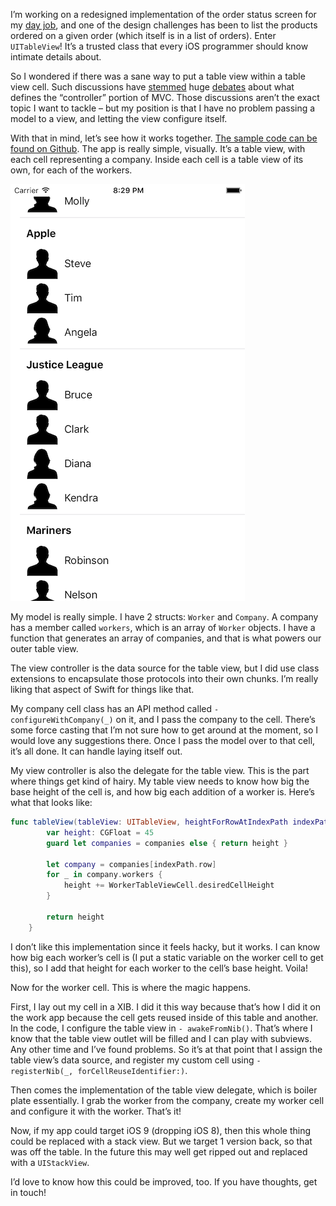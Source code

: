 I’m working on a redesigned implementation of the order status screen for my [day job](https://www.zulily.com), and one of the design challenges has been to list the products ordered on a given order (which itself is in a list of orders). Enter `UITableView`! It’s a trusted class that every iOS programmer should know intimate details about.

So I wondered if there was a sane way to put a table view within a table view cell. Such discussions have [stemmed](http://inessential.com/2012/12/31/uitableviewcell_is_not_a_controller) huge [debates](http://corporationunknown.com/blog/2013/01/01/uitableviewcell-is-not-a-controller-but/) about what defines the “controller” portion of MVC. Those discussions aren’t the exact topic I want to tackle – but my position is that I have no problem passing a model to a view, and letting the view configure itself.

With that in mind, let’s see how it works together. [The sample code can be found on Github](https://github.com/jsorge/nesting-tables). The app is really simple, visually. It’s a table view, with each cell representing a company. Inside each cell is a table view of its own, for each of the workers.

![](assets/Table-of-Table-1.png)

My model is really simple. I have 2 structs: `Worker` and `Company`. A company has a member called `workers`, which is an array of `Worker` objects. I have a function that generates an array of companies, and that is what powers our outer table view.

The view controller is the data source for the table view, but I did use class extensions to encapsulate those protocols into their own chunks. I’m really liking that aspect of Swift for things like that.

My company cell class has an API method called `- configureWithCompany(_)` on it, and I pass the company to the cell. There’s some force casting that I’m not sure how to get around at the moment, so I would love any suggestions there. Once I pass the model over to that cell, it’s all done. It can handle laying itself out.

My view controller is also the delegate for the table view. This is the part where things get kind of hairy.  My table view needs to know how big the base height of the cell is, and how big each addition of a worker is.  Here’s what that looks like:

```swift
func tableView(tableView: UITableView, heightForRowAtIndexPath indexPath: NSIndexPath) -> CGFloat {
        var height: CGFloat = 45
        guard let companies = companies else { return height }
        
        let company = companies[indexPath.row]
        for _ in company.workers {
            height += WorkerTableViewCell.desiredCellHeight
        }
        
        return height
    }
```

I don’t like this implementation since it feels hacky, but it works. I can know how big each worker’s cell is (I put a static variable on the worker cell to get this), so I add that height for each worker to the cell’s base height. Voila!

Now for the worker cell. This is where the magic happens.

First, I lay out my cell in a XIB. I did it this way because that’s how I did it on the work app because the cell gets reused inside of this table and another. In the code, I configure the table view in `- awakeFromNib()`. That’s where I know that the table view outlet will be filled and I can play with subviews. Any other time and I’ve found problems. So it’s at that point that I assign the table view’s data source, and register my custom cell using `- registerNib(_, forCellReuseIdentifier:)`.

Then comes the implementation of the table view delegate, which is boiler plate essentially. I grab the worker from the company, create my worker cell and configure it with the worker. That’s it!

Now, if my app could target iOS 9 (dropping iOS 8), then this whole thing could be replaced with a stack view. But we target 1 version back, so that was off the table. In the future this may well get ripped out and replaced with a `UIStackView`.

I’d love to know how this could be improved, too. If you have thoughts, get in touch!
